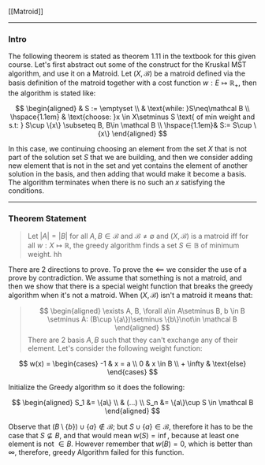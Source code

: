 [[Matroid]]


---
### **Intro**

The following theorem is stated as theorem 1.11 in the textbook for this given course. Let's first abstract out some of the construct for the Kruskal MST algorithm, and use it on a Matroid. Let $(X, \mathcal B)$ be a matroid defined via the basis definition of the matroid together with a cost function $w:E \mapsto \mathbb R_+$, then the algorithm is stated like: 

$$
\begin{aligned}
    & S := \emptyset
    \\
    & \text{while: }S\neq\mathcal B
    \\
    \hspace{1.1em} &
    \text{choose: }x \in X\setminus S \text{ of min weight and s.t: } S\cup \{x\}  \subseteq B, B\in \mathcal B
    \\
    \hspace{1.1em}&
    S:= S\cup \{x\}
\end{aligned}
$$

In this case, we continuing choosing an element from the set $X$ that is not part of the solution set $S$ that we are building, and then we consider adding new element that is not in the set and yet contains the element of another solution in the basis, and then adding that would make it become a basis. The algorithm terminates when there is no such an $x$ satisfying the conditions. 

---
### **Theorem Statement**

> Let $|A| = |B|$ for all $A,B \in \mathcal B$ and $\mathcal B\neq \emptyset$ and $(X, \mathcal B)$ is a matroid iff for all $w:X\mapsto \mathbb R$, the greedy algorithm finds a set $S\in \mathbb B$ of minimum weight. hh

There are 2 directions to prove. To prove the $\impliedby$ we consider the use of a prove by contradiction. We assume that something is not a matroid, and then we show that there is a special weight function that breaks the greedy algorithm when it's not a matroid. When $(X, \mathcal B)$ isn't a matroid it means that: 

> $$
> \begin{aligned}
> \exists A, B, \forall a\in A\setminus B, b \in B \setminus A: 
> (B\cup \{a\})\setminus \{b\}\not\in \mathcal B
> \end{aligned}
> $$
There are 2 basis $A, B$ such that they can't exchange any of their element. Let's consider the following weight function: 

$$
w(x) = \begin{cases}
    -1 & x = a
    \\
    0 & x \in B
    \\
    + \infty & \text{else}
\end{cases}
$$

Initialize the Greedy algorithm so it does the following: 

$$
\begin{aligned}
    S_1 &= \{a\}
    \\
    & (...)
    \\
    S_n &= \{a\}\cup S \in \mathcal B
\end{aligned}
$$

Observe that $(B\setminus\{b\})\cup \{a\}\notin \mathcal B$; but $S\cup \{a\}\in \mathcal B$, therefore it has to be the case that $S\not\subseteq B$, and that would mean $w(S) = \inf$, because at least one element is not $\in B$. However remember that $w(B) = 0$, which is better than $\infty$, therefore, greedy Algorithm failed for this function. 



